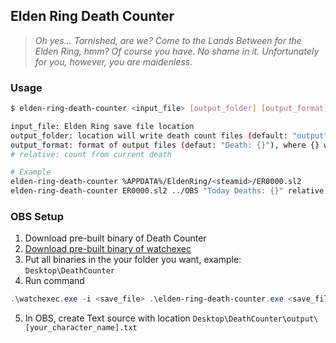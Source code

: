 ## Elden Ring Death Counter

> *Oh yes... Tarnished, are we? Come to the Lands Between for the Elden Ring, hmm?*
> *Of course you have. No shame in it.*
> *Unfortunately for you, however, you are maidenless.*

### Usage

```bash
$ elden-ring-death-counter <input_file> [output_folder] [output_format]

input_file: Elden Ring save file location
output_folder: location will write death count files (default: "output")
output_format: format of output files (defaut: "Death: {}"), where {} will be replaced by the death count
# relative: count from current death

# Example
elden-ring-death-counter %APPDATA%/EldenRing/<steamid>/ER0000.sl2
elden-ring-death-counter ER0000.sl2 ../OBS "Today Deaths: {}" relative
```

### OBS Setup

1. Download pre-built binary of Death Counter
2. [Download pre-built binary of watchexec][watchexec]
3. Put all binaries in the your folder you want, example: `Desktop\DeathCounter`
4. Run command
```powershell
.\watchexec.exe -i <save_file> .\elden-ring-death-counter.exe <save_file> .\output
```
5. In OBS, create Text source with location `Desktop\DeathCounter\output\[your_character_name].txt`

[watchexec]: https://github.com/watchexec/watchexec/releases/latest
